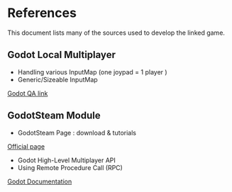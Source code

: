 # References

This document lists many of the sources used to develop the linked game.


## Godot Local Multiplayer 
- Handling various InputMap (one joypad = 1 player )
- Generic/Sizeable InputMap

[Godot QA link](https://godotengine.org/qa/44307/how-to-make-a-local-multiplayer-game)


## GodotSteam Module 
- GodotSteam Page : download & tutorials

[Official page](https://gramps.github.io/GodotSteam/)

- Godot High-Level Multiplayer API 
- Using Remote Procedure Call (RPC)

[Godot Documentation](https://docs.godotengine.org/en/stable/tutorials/networking/high_level_multiplayer.html)